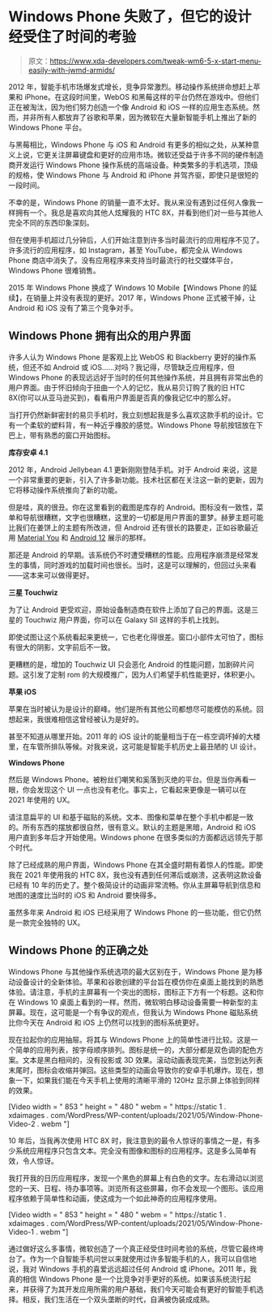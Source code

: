 # Windows Phone 失败了，但它的设计经受住了时间的考验

> 原文：<https://www.xda-developers.com/tweak-wm6-5-x-start-menu-easily-with-jwmd-armids/>

2012 年，智能手机市场爆发式增长，竞争异常激烈。移动操作系统拼命想赶上苹果和 iPhone。在这段时间里，WebOS 和黑莓这样的平台仍然在游戏中。但他们正在被淘汰，因为他们努力创造一个像 Android 和 iOS 一样的应用生态系统。然而，并非所有人都放弃了谷歌和苹果，因为微软在大量新智能手机上推出了新的 Windows Phone 平台。

与黑莓相比，Windows Phone 与 iOS 和 Android 有更多的相似之处，从某种意义上说，它更关注屏幕键盘和更好的应用市场。微软还受益于许多不同的硬件制造商开发运行 Windows Phone 操作系统的高端设备。种类繁多的手机选项，顶级的规格，使 Windows Phone 与 Android 和 iPhone 并驾齐驱，即使只是很短的一段时间。

不幸的是，Windows Phone 的销量一直不太好。我从来没有遇到过任何人像我一样拥有一个。我总是喜欢向其他人炫耀我的 HTC 8X，并看到他们对一些与其他人完全不同的东西印象深刻。

但在使用手机超过几分钟后，人们开始注意到许多当时最流行的应用程序不见了。许多流行的应用程序，如 Instagram，甚至 YouTube，都完全从 Windows Phone 商店中消失了。没有应用程序来支持当时最流行的社交媒体平台，Windows Phone 很难销售。

2015 年 Windows Phone 换成了 Windows 10 Mobile【Windows Phone 的延续】，在销量上并没有表现的更好。2017 年，Windows Phone 正式被干掉，让 Android 和 iOS 没有了第三个竞争对手。

## Windows Phone 拥有出众的用户界面

许多人认为 Windows Phone 是客观上比 WebOS 和 Blackberry 更好的操作系统，但还不如 Android 或 iOS……对吗？我记得，尽管缺乏应用程序，但 Windows Phone 的表现远远好于当时的任何其他操作系统，并且拥有非常出色的用户界面。由于怀旧倾向于扭曲一个人的记忆，我从易贝订购了我的旧 HTC 8X(你可以从亚马逊买到)，看看用户界面是否真的像我记忆中的那么好。

当打开仍然新鲜密封的易贝手机时，我立刻想起我是多么喜欢这款手机的设计。它有一个柔软的塑料背，有一种近乎橡胶的感觉。Windows Phone 导航按钮放在下巴上，带有熟悉的窗口开始图标。

**库存安卓 4.1**

2012 年，Android Jellybean 4.1 更新刚刚登陆手机。对于 Android 来说，这是一个非常重要的更新，引入了许多新功能。技术社区都在关注这一新的更新，因为它将移动操作系统推向了新的功能。

但是哇，真的很丑。你在这里看到的截图是库存的 Android。图标没有一致性，菜单和导航很糟糕，文字也很糟糕，这里的一切都是用户界面的噩梦。赫萝主题可能比我们在姜饼上的主题有所改进，但 Android 还有很长的路要走，正如谷歌最近用 [Material You](https://www.xda-developers.com/material-you/) 和 [Android 12](https://www.xda-developers.com/android-12/) 展示的那样。

那还是 Android 的早期。该系统仍不时遭受糟糕的性能。应用程序崩溃是经常发生的事情，同时游戏的加载时间也很长。当时，这是可以理解的，但回过头来看——这本来可以做得更好。

**三星 Touchwiz**

为了让 Android 更受欢迎，原始设备制造商在软件上添加了自己的界面。这是三星的 Touchwiz 用户界面，你可以在 Galaxy SII 这样的手机上找到。

即使试图让这个系统看起来更统一，它也老化得很差。窗口小部件太可怕了，图标有很大的阴影，文字前后不一致。

更糟糕的是，增加的 Touchwiz UI 只会恶化 Android 的性能问题，加剧碎片问题。这引发了定制 rom 的大规模推广，因为人们希望手机性能更好，体积更小。

**苹果 iOS**

苹果在当时被认为是设计的巅峰。他们是所有其他公司都想尽可能模仿的系统。回想起来，我很难相信这曾经被认为是好的。

甚至不知道从哪里开始。2011 年的 iOS 设计的能量相当于在一栋空调坏掉的大楼里，在车管所排队等候。对我来说，这可能是智能手机历史上最丑陋的 UI 设计。

**Windows Phone**

然后是 Windows Phone。被粉丝们嘲笑和奚落到灭绝的平台。但是当你再看一眼，你会发现这个 UI 一点也没有老化。事实上，它看起来更像是一辆可以在 2021 年使用的 UX。

请注意扁平的 UI 和基于磁贴的系统。文本、图像和菜单在整个手机中都是一致的。所有东西的摆放都很自然，很有意义。默认的主题是黑暗，Android 和 iOS 用户直到多年后才开始使用。Windows phone 在很多类似的方面都远远领先于那个时代。

除了已经成熟的用户界面，Windows Phone 在其全盛时期有着惊人的性能。即使我在 2021 年使用我的 HTC 8X，我也没有遇到任何滞后或崩溃，这表明这款设备已经有 10 年的历史了。整个极简设计的动画非常流畅。你从主屏幕导航到信息和地图的速度比当时的 iOS 和 Android 要快得多。

虽然多年来 Android 和 iOS 已经采用了 Windows Phone 的一些功能，但它仍然是一款完全独特的 UX。

## Windows Phone 的正确之处

Windows Phone 与其他操作系统选项的最大区别在于，Windows Phone 是为移动设备设计的全新体验。苹果和谷歌创建的平台旨在模仿你在桌面上能找到的熟悉体验。请注意，手机的主屏幕有一个突出的图标，图标正下方有一个标题。这和你在 Windows 10 桌面上看到的一样。然而，微软明白移动设备需要一种新型的主屏幕。现在，这可能是一个有争议的观点，但我认为 Windows Phone 磁贴系统比你今天在 Android 和 iOS 上仍然可以找到的图标系统更好。

现在拉起你的应用抽屉。将其与 Windows Phone 上的简单性进行比较。这是一个简单的应用列表，按字母顺序排列。图标是统一的，大部分都是双色调的配色方案。文本是黑白相间的，没有投影或 3D 效果。滚动动画表现完美，当您到达列表末尾时，图标会收缩并弹回。这些类型的动画会导致你的安卓手机爆炸。现在，想象一下，如果我们能在今天手机上使用的清晰平滑的 120Hz 显示屏上体验到同样的效果。

[Video width = " 853 " height = " 480 " webm = " https://static 1 . xdaimages . com/WordPress/WP-content/uploads/2021/05/Window-Phone-Video-2 . webm "]

10 年后，当我再次使用 HTC 8X 时，我注意到的最令人惊讶的事情之一是，有多少系统应用程序只包含文本。完全没有图像和图标的应用程序。这是多么简单有效，令人惊讶。

我打开我的日历应用程序，发现一个黑色的屏幕上有白色的文字。左右滑动以浏览您的一天、日程、待办事项等。浏览所有这些屏幕，你不会发现一个图形。该应用程序依赖于简单性和动画，使这成为一个如此神奇的应用程序使用。

[Video width = " 853 " height = " 480 " webm = " https://static 1 . xdaimages . com/WordPress/WP-content/uploads/2021/05/Window-Phone-Video-1 . webm "]

通过做好这么多事情，微软创造了一个真正经受住时间考验的系统，尽管它最终垮台了。作为一个自智能手机问世以来就使用过许多智能手机的人，我可以自信地说，我对 Windows 手机的喜爱远远超过任何 Android 或 iPhone。2011 年，我真的相信 Windows Phone 是一个比竞争对手更好的系统。如果该系统流行起来，并获得了为其开发应用所需的用户基础，我们今天可能会有更好的智能手机选择。相反，我们生活在一个双头垄断的时代，自满被伪装成成熟。
